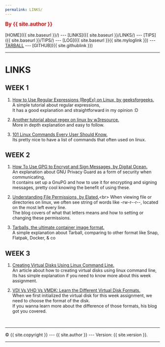 ```yaml
---
permalink: LINKS/
---
```

<span style="color:red; font-weight:bold; font-size:larger;">By {{ site.author }}</span>
<br><br>
[HOME]({{ site.baseurl }}/) ---
[LINKS]({{ site.baseurl }}/LINKS/) ---
[TIPS]({{ site.baseurl }}/TIPS/) ---
[LOG]({{ site.baseurl }}{{ site.myloglink }}) ---
[TARBALL](SandBox/cbkadal.tar.xz) ---
[GITHUB]({{ site.githublink }})
<br>
<hr>

# LINKS

## WEEK 1

1. [How to Use Regular Expressions (RegEx) on Linux, by geeksforgeeks.](https://www.geeksforgeeks.org/how-to-use-regular-expressions-regex-on-linux/)<br>
A simple tutorial about regular expressions,<br>
It has a good explanation and straightforward in my opinion :D<br>

2. [Another tutorial about regex on linux by w3resource.](https://www.w3resource.com/linux-system-administration/regular-expressions.php)<br>
More in depth explanation and easy to follow.<br>

3. [101 Linux Commands Every User Should Know.](https://linuxhint.com/101-linux-commands/)<br>
Its pretty nice to have a list of commands that often used on linux.<br>

## WEEK 2

1. [How To Use GPG to Encrypt and Sign Messages, by Digital Ocean.](https://www.digitalocean.com/community/tutorials/how-to-use-gpg-to-encrypt-and-sign-messages)<br>
An explanation about GNU Privacy Guard as a form of security when communicating,<br>
It contains set up a GnuPG and how to use it for encrypting and signing messages, pretty cool knowing the benefit of using these.<br>

2. [Understanding File Permissions, by Elated.](https://www.elated.com/understanding-permissions/#:~:text=drwxr%2Dxr%2Dx,group%20and%20for%20other%20users.)<br>
When viewing file or directories on linux, we often see string of words like -rw-r--r--, located on the most left every line.<br>
The blog covers of what that letters means and how to setting or changing these permissions.<br>

3. [Tarballs, the ultimate container image format.](https://guix.gnu.org/blog/2018/tarballs-the-ultimate-container-image-format/)<br>
A simple explanation about Tarball, comparing to other format like  Snap, Flatpak, Docker, & co<br>

## WEEK 3

1. [Creating Virtual Disks Using Linux Command Line.](https://www.linuxandubuntu.com/home/creating-virtual-disks-using-linux-command-line)<br>
An article about how to creating virtual disks using linux command line,<br>
Its has simple explanation if you need to know more about this week assignment.<br>

2. [VDI Vs VHD Vs VMDK: Learn the Different Virtual Disk Formats.](parallels.com/blogs/ras/vdi-vs-vhd-vs-vmdk/)<br>
When we first initialized the virtual disk for this week assignment, we need to choose the format of the disk.<br>
If you wanna learn more about the difference of those formats, his blog got you covered.<br>

<br>
<hr>
&copy; {{ site.copyright }} --- {{ site.author }} --- Version: {{ site.version }}.
<hr>
<br>
